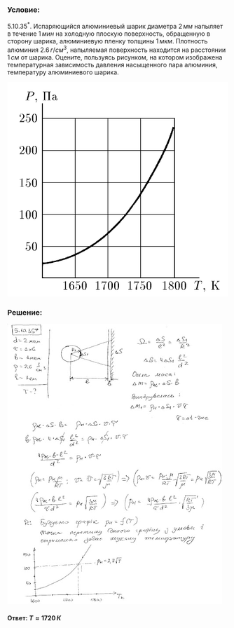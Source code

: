 ###  Условие:

$5.10.35^*.$ Испаряющийся алюминиевый шарик диаметра $2 \,мм$ напыляет в течение $1 \,мин$ на холодную плоскую поверхность, обращенную в сторону шарика, алюминиевую пленку толщины $1 \,мкм$. Плотность алюминия $2.6 \,г/см^3$, напыляемая поверхность находится на расстоянии $1 \,см$ от шарика. Оцените, пользуясь рисунком, на котором изображена температурная зависимость давления насыщенного пара алюминия, температуру алюминиевого шарика.

![К задаче $5.10.35$|777x756, 45%](../../img/5.10.35/5.10.35.png)

###  Решение:

![|490x640, 67%](../../img/5.10.35/1.jpg)

#### Ответ: $T \approx 1720 \,К$